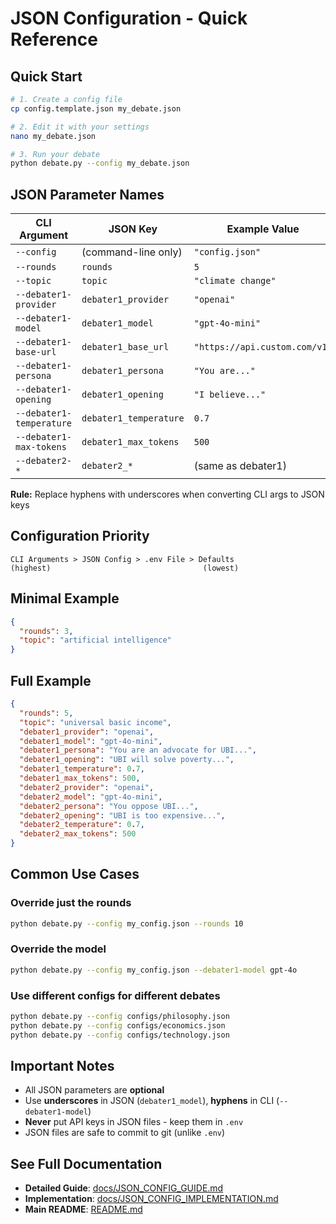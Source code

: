 # JSON Configuration - Quick Reference

## Quick Start

```bash
# 1. Create a config file
cp config.template.json my_debate.json

# 2. Edit it with your settings
nano my_debate.json

# 3. Run your debate
python debate.py --config my_debate.json
```

## JSON Parameter Names

| CLI Argument             | JSON Key               | Example Value                 |
| ------------------------ | ---------------------- | ----------------------------- |
| `--config`               | (command-line only)    | `"config.json"`               |
| `--rounds`               | `rounds`               | `5`                           |
| `--topic`                | `topic`                | `"climate change"`            |
| `--debater1-provider`    | `debater1_provider`    | `"openai"`                    |
| `--debater1-model`       | `debater1_model`       | `"gpt-4o-mini"`               |
| `--debater1-base-url`    | `debater1_base_url`    | `"https://api.custom.com/v1"` |
| `--debater1-persona`     | `debater1_persona`     | `"You are..."`                |
| `--debater1-opening`     | `debater1_opening`     | `"I believe..."`              |
| `--debater1-temperature` | `debater1_temperature` | `0.7`                         |
| `--debater1-max-tokens`  | `debater1_max_tokens`  | `500`                         |
| `--debater2-*`           | `debater2_*`           | (same as debater1)            |

**Rule:** Replace hyphens with underscores when converting CLI args to JSON keys

## Configuration Priority

```
CLI Arguments > JSON Config > .env File > Defaults
(highest)                                  (lowest)
```

## Minimal Example

```json
{
  "rounds": 3,
  "topic": "artificial intelligence"
}
```

## Full Example

```json
{
  "rounds": 5,
  "topic": "universal basic income",
  "debater1_provider": "openai",
  "debater1_model": "gpt-4o-mini",
  "debater1_persona": "You are an advocate for UBI...",
  "debater1_opening": "UBI will solve poverty...",
  "debater1_temperature": 0.7,
  "debater1_max_tokens": 500,
  "debater2_provider": "openai",
  "debater2_model": "gpt-4o-mini",
  "debater2_persona": "You oppose UBI...",
  "debater2_opening": "UBI is too expensive...",
  "debater2_temperature": 0.7,
  "debater2_max_tokens": 500
}
```

## Common Use Cases

### Override just the rounds

```bash
python debate.py --config my_config.json --rounds 10
```

### Override the model

```bash
python debate.py --config my_config.json --debater1-model gpt-4o
```

### Use different configs for different debates

```bash
python debate.py --config configs/philosophy.json
python debate.py --config configs/economics.json
python debate.py --config configs/technology.json
```

## Important Notes

- All JSON parameters are **optional**
- Use **underscores** in JSON (`debater1_model`), **hyphens** in CLI (`--debater1-model`)
- **Never** put API keys in JSON files - keep them in `.env`
- JSON files are safe to commit to git (unlike `.env`)

## See Full Documentation

- **Detailed Guide**: [docs/JSON_CONFIG_GUIDE.md](docs/JSON_CONFIG_GUIDE.md)
- **Implementation**: [docs/JSON_CONFIG_IMPLEMENTATION.md](docs/JSON_CONFIG_IMPLEMENTATION.md)
- **Main README**: [README.md](README.md)
